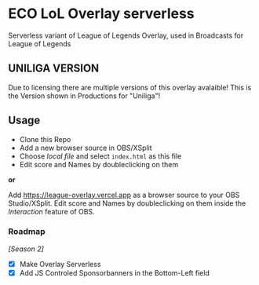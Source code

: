 # ECO LoL Overlay serverless
Serverless variant of League of Legends Overlay, used in Broadcasts for League of Legends

## UNILIGA VERSION

Due to licensing there are multiple versions of this overlay avalaible!
This is the Version shown in Productions for "Uniliga"!

## Usage

- Clone this Repo
- Add a new browser source in OBS/XSplit
- Choose _local file_ and select `index.html` as this file
- Edit score and Names by doubleclicking on them

**or**

Add https://league-overlay.vercel.app as a browser source to your OBS Studio/XSplit. Edit score and Names by doubleclicking  on them inside the *Interaction* feature of OBS.


### Roadmap

*[Season 2]*

- [x] Make Overlay Serverless
- [x] Add JS Controled Sponsorbanners in the Bottom-Left field
